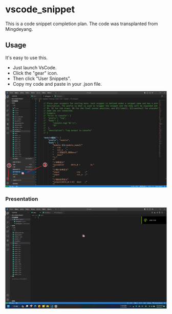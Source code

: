# vscode_snippet
 This is a code snippet completion plan. The code was transplanted from Mingdeyang.

## Usage
 It's easy to use this. 
 * Just launch VsCode. 
 * Click the "gear" icon. 
 * Then click "User Snippets". 
 * Copy my code and paste in your .json file. 
  
 ![Usage](https://github.com/AlaskaChinese/vscode_snippet/blob/main/Examples/Usage.png?raw=true)
 ### Presentation
 ![Presentation](https://github.com/AlaskaChinese/vscode_snippet/blob/main/Examples/Presentation.gif?raw=true)